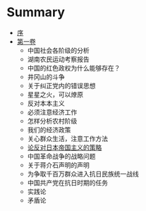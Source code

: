 # Summary

* [序](README.md)
* [第一卷](di-yi-juan.md)
  * 中国社会各阶级的分析
  * 湖南农民运动考察报告
  * 中国的红色政权为什么能够存在？
  * 井冈山的斗争
  * 关于纠正党内的错误思想
  * 星星之火，可以燎原
  * 反对本本主义
  * 必须注意经济工作
  * 怎样分析农村阶级
  * 我们的经济政策
  * 关心群众生活，注意工作方法
  * [论反对日本帝国主义的策略](lun-fa-dui-ri-ben-di-guo-zhu-yi-de-ce-lve.md)
  * 中国革命战争的战略问题
  * 关于蒋介石声明的声明
  * 为争取千百万群众进入抗日民族统一战线
  * 中国共产党在抗日时期的任务
  * 实践论
  * 矛盾论

